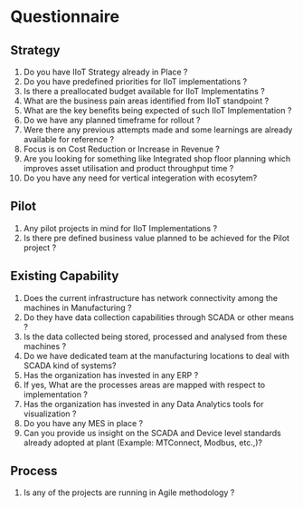 # Questionnaire

## Strategy
1. Do you have IIoT Strategy already in Place ?
2. Do you have predefined priorities for IIoT implementations ?
3. Is there a preallocated budget available for IIoT Implementatins ?
4. What are the business pain areas identified from IIoT standpoint ?
5. What are the key benefits being expected of such IIoT Implementation ?
6. Do we have any planned timeframe for rollout ?
7. Were there any previous attempts made and some learnings are already available for reference ?
8. Focus is on Cost Reduction or Increase in Revenue ?
9. Are you looking for something like Integrated shop floor planning which improves asset utilisation and product throughput time ?
10. Do you have any need for vertical integeration with ecosytem?

## Pilot
1. Any pilot projects in mind for IIoT Implementations ?
2. Is there pre defined business value planned to be achieved for the Pilot project ?

## Existing Capability
1. Does the current infrastructure has network connectivity among the machines in Manufacturing ?
2. Do they have data collection capabilities through SCADA or other means ?
3. Is the data collected being stored, processed and analysed from these machines ?
4. Do we have dedicated team at the manufacturing locations to deal with SCADA kind of systems?
5. Has the organization has invested in any ERP ?
6. If yes, What are the processes areas are mapped with respect to implementation ?
7. Has the organization has invested in any Data Analytics tools for visualization ?
8. Do you have any MES in place ?
9. Can you provide us insight on the SCADA and Device level standards already adopted at plant (Example: MTConnect, Modbus, etc.,)?

## Process
1. Is any of the projects are running in Agile methodology ?